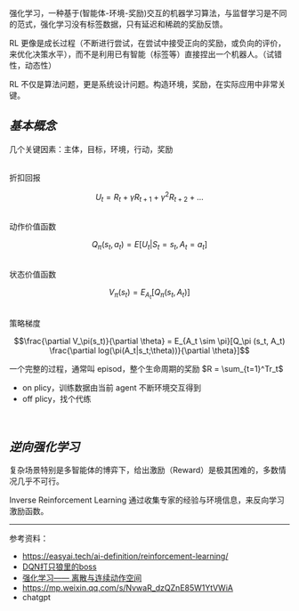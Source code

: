 


强化学习，一种基于(智能体-环境-奖励)交互的机器学习算法，与监督学习是不同的范式，强化学习没有标签数据，只有延迟和稀疏的奖励反馈。

RL 更像是成长过程（不断进行尝试，在尝试中接受正向的奖励，或负向的评价，来优化决策水平），而不是利用已有智能（标签等）直接捏出一个机器人。（试错性，动态性）

RL 不仅是算法问题，更是系统设计问题。构造环境，奖励，在实际应用中非常关键。


## _基本概念_

几个关键因素：主体，目标，环境，行动，奖励

</br>
折扣回报

$$U_t = R_t + \gamma R_{t+1} + \gamma^2 R_{t+2} + ...$$


</br>
动作价值函数

$$Q_\pi (s_t, a_t) = E[U_t|S_t = s_t, A_t = a_t]$$


</br>
状态价值函数

$$V_\pi(s_t) = E_{A_t}[Q_\pi (s_t, A_t)]$$


</br>
策略梯度

$$\frac{\partial V_\pi(s_t)}{\partial \theta} = E_{A_t \sim \pi}[Q_\pi (s_t, A_t) \frac{\partial log(\pi(A_t|s_t;\theta))}{\partial \theta}]$$







一个完整的过程，通常叫 episod，整个生命周期的奖励 $R = \sum_{t=1}^Tr_t$


- on plicy，训练数据由当前 agent 不断环境交互得到
- off plicy，找个代练









</br>

## _逆向强化学习_

复杂场景特别是多智能体的博弈下，给出激励（Reward）是极其困难的，多数情况几乎不可行。

Inverse Reinforcement Learning 通过收集专家的经验与环境信息，来反向学习激励函数。

-----------

参考资料：
- https://easyai.tech/ai-definition/reinforcement-learning/
- [DQN打只狼里的boss](https://www.bilibili.com/video/BV1by4y1n7pe/)
- [强化学习—— 离散与连续动作空间](https://blog.csdn.net/Cyrus_May/article/details/124137445)
- https://mp.weixin.qq.com/s/NvwaR_dzQZnE85W1YtVWiA
- chatgpt
